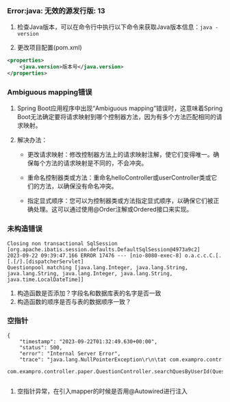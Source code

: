 ### Error:java: 无效的源发行版: 13 
1. 检查Java版本，可以在命令行中执行以下命令来获取Java版本信息：`java -version`

2. 更改项目配置(pom.xml)

```xml
<properties>
    <java.version>版本号</java.version>
</properties>
```

### Ambiguous mapping错误
1. Spring Boot应用程序中出现“Ambiguous mapping”错误时，这意味着Spring Boot无法确定要将请求映射到哪个控制器方法，因为有多个方法匹配相同的请求映射。

2. 解决办法：

    - 更改请求映射：修改控制器方法上的请求映射注解，使它们变得唯一。确保每个方法的请求映射是不同的，不会冲突。

    - 重命名控制器类或方法：重命名helloController或userController类或它们的方法，以确保没有命名冲突。

    - 指定显式顺序：您可以为控制器类或方法指定显式顺序，以确保它们被正确处理。这可以通过使用@Order注解或Ordered接口来实现。


### 未构造错误
```
Closing non transactional SqlSession [org.apache.ibatis.session.defaults.DefaultSqlSession@4973a9c2]
2023-09-22 09:39:47.166 ERROR 17476 --- [nio-8080-exec-8] o.a.c.c.C.[.[.[/].[dispatcherServlet]    
Questionpool matching [java.lang.Integer, java.lang.String, java.lang.String, java.lang.Integer, java.lang.String, java.time.LocalDateTime]]

```

1. 构造函数是否添加？字段名和数据库表的名字是否一致
2. 构造函数的顺序是否与表的数据顺序一致？

### 空指针
```
{
    "timestamp": "2023-09-22T01:32:49.630+00:00",
    "status": 500,
    "error": "Internal Server Error",
    "trace": "java.lang.NullPointerException\r\n\tat com.exampro.contr
    com.exampro.controller.paper.QuestionController.searchQuesByUserId(QuestionController.java:24)
 
```
1. 空指针异常，在引入mapper的时候是否用@Autowired进行注入
